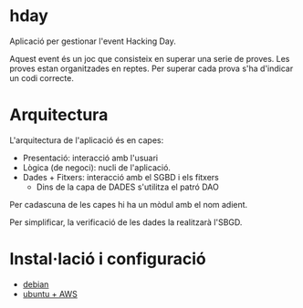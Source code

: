 hday
====
Aplicació per gestionar l'event Hacking Day.

Aquest event és un joc que consisteix en superar una serie de proves.
Les proves estan organitzades en reptes.
Per superar cada prova s'ha d'indicar un codi correcte.


Arquitectura
============
L'arquitectura de l'aplicació és en capes:
- Presentació: interacció amb l'usuari
- Lògica (de negoci): nucli de l'aplicació.
- Dades + Fitxers: interacció amb el SGBD i els fitxers
  - Dins de la capa de DADES s'utilitza el patró DAO
  
Per cadascuna de les capes hi ha un mòdul amb el nom adient.

Per simplificar, la verificació de les dades la realitzarà l'SBGD.

Instal·lació i configuració
===========================

* [debian](docs/installacio-debian.md)
* [ubuntu + AWS](docs/installacio-ubuntu-aws.md)


